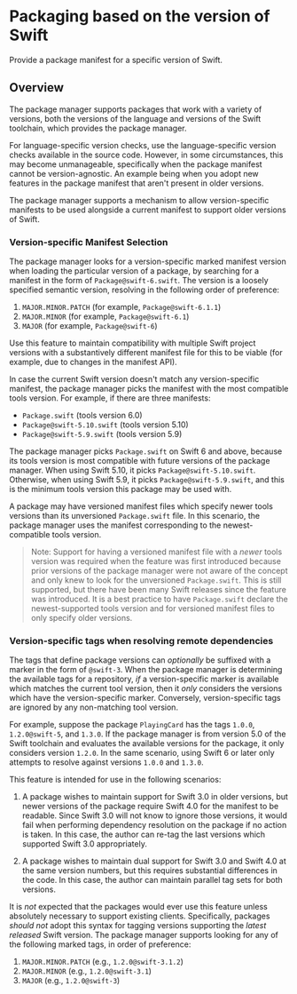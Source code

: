 # Packaging based on the version of Swift

Provide a package manifest for a specific version of Swift.

## Overview

The package manager supports packages that work with a variety of versions, both the versions of the language and versions of the Swift toolchain, which provides the package manager.

For language-specific version checks, use the language-specific version checks available in the source code.
However, in some circumstances, this may become unmanageable, specifically when the package manifest cannot be version-agnostic.
An example being when you adopt new features in the package manifest that aren't present in older versions.

The package manager supports a mechanism to allow version-specific manifests to be used alongside a current manifest to support older versions of Swift.

### Version-specific Manifest Selection

The package manager looks for a version-specific marked manifest version when loading the particular version of a package, by searching for a manifest in the form of `Package@swift-6.swift`.
The version is a loosely specified semantic version, resolving in the following order of preference:

1. `MAJOR.MINOR.PATCH` (for example, `Package@swift-6.1.1`)
2. `MAJOR.MINOR` (for example, `Package@swift-6.1`)
3. `MAJOR` (for example, `Package@swift-6`)

Use this feature to maintain compatibility with multiple Swift project versions with a substantively different manifest file for this to be viable (for example, due to changes in the manifest API).

In case the current Swift version doesn't match any version-specific manifest, the package manager picks the manifest with the most compatible tools version.
For example, if there are three manifests:

- `Package.swift` (tools version 6.0)
- `Package@swift-5.10.swift` (tools version 5.10)
- `Package@swift-5.9.swift` (tools version 5.9)

The package manager picks `Package.swift` on Swift 6 and above, because its tools version is most compatible with future versions of the package manager.
When using Swift 5.10, it picks `Package@swift-5.10.swift`.
Otherwise, when using Swift 5.9, it picks `Package@swift-5.9.swift`, and this is the minimum tools version this package may be used with.

A package may have versioned manifest files which specify newer tools versions than its unversioned `Package.swift` file.
In this scenario, the package manager uses the manifest corresponding to the newest-compatible tools version.

> Note: Support for having a versioned manifest file with a _newer_ tools version was required when the feature was first introduced because prior versions of the package manager were not aware of the concept and only knew to look for the unversioned `Package.swift`. This is still supported, but there have been many Swift releases since the feature was introduced. It is a best practice to have `Package.swift` declare the newest-supported tools version and for versioned manifest files to only specify older versions.

### Version-specific tags when resolving remote dependencies

The tags that define package versions can _optionally_ be suffixed with a marker in the form of `@swift-3`.
When the package manager is determining the available tags for a repository, _if_ a version-specific marker is available which matches the current tool version, then it *only* considers the versions which have the version-specific marker.
Conversely, version-specific tags are ignored by any non-matching tool version.

For example, suppose the package `PlayingCard` has the tags `1.0.0`, `1.2.0@swift-5`, and `1.3.0`.
If the package manager is from version 5.0 of the Swift toolchain and evaluates the available versions for the package, it only considers version `1.2.0`.
In the same scenario, using Swift 6 or later only attempts to resolve against versions `1.0.0` and `1.3.0`.

This feature is intended for use in the following scenarios:

1. A package wishes to maintain support for Swift 3.0 in older versions, but newer versions of the package require Swift 4.0 for the manifest to be readable.
   Since Swift 3.0 will not know to ignore those versions, it would fail when performing dependency resolution on the package if no action is taken.
   In this case, the author can re-tag the last versions which supported Swift 3.0 appropriately.

2. A package wishes to maintain dual support for Swift 3.0 and Swift 4.0 at the same version numbers, but this requires substantial differences in the code.
   In this case, the author can maintain parallel tag sets for both versions.

It is *not* expected that the packages would ever use this feature unless absolutely necessary to support existing clients.
Specifically, packages *should not* adopt this syntax for tagging versions supporting the _latest released_ Swift version.
The package manager supports looking for any of the following marked tags, in order of preference:

1. `MAJOR.MINOR.PATCH` (e.g., `1.2.0@swift-3.1.2`)
2. `MAJOR.MINOR` (e.g., `1.2.0@swift-3.1`)
3. `MAJOR` (e.g., `1.2.0@swift-3`)

